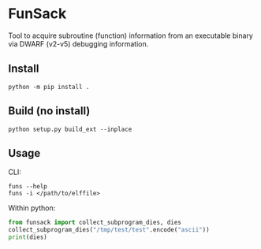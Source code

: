 # FunSack
Tool to acquire subroutine (function) information from an executable
binary via DWARF (v2-v5) debugging information.

## Install
```
python -m pip install .
```

## Build (no install)
```
python setup.py build_ext --inplace
```

## Usage
CLI:
```
funs --help
funs -i </path/to/elffile>
```

Within python:
```python
from funsack import collect_subprogram_dies, dies
collect_subprogram_dies("/tmp/test/test".encode("ascii"))
print(dies)
```
